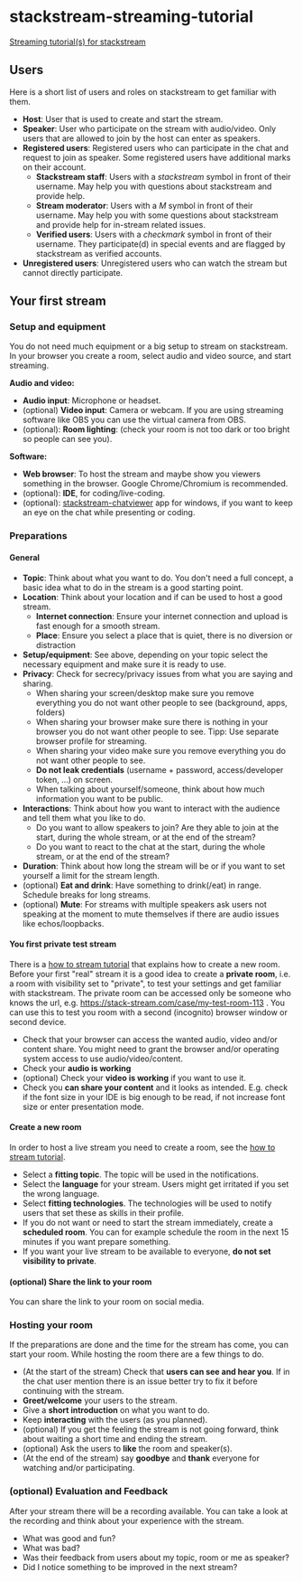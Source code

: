 # stackstream-streaming-tutorial

[Streaming tutorial(s) for stackstream](https://sgohlke.github.io/stackstream-streaming-tutorial/)

## Users
Here is a short list of users and roles on stackstream to get familiar with them.

* **Host**: User that is used to create and start the stream.
* **Speaker**: User who participate on the stream with audio/video. Only users that are allowed to join by the host can enter as speakers. 
* **Registered users**: Registered users who can participate in the chat and request to join as speaker. Some registered users have additional marks on their account.
  * **Stackstream staff**: Users with a *stackstream* symbol in front of their username. May help you with questions about stackstream and provide help.
  * **Stream moderator**: Users with a *M* symbol in front of their username. May help you with some questions about stackstream and provide help for in-stream related issues.
  * **Verified users**: Users with a *checkmark* symbol in front of their username. They participate(d) in special events and are flagged by stackstream as verified accounts.
* **Unregistered users**: Unregistered users who can watch the stream but cannot directly participate.    

## Your first stream
### Setup and equipment

You do not need much equipment or a big setup to stream on stackstream. In your browser you create a room, select audio and video source, and start streaming.

**Audio and video:**
* **Audio input**: Microphone or headset.
* (optional) **Video input**: Camera or webcam. If you are using streaming software like OBS you can use the virtual camera from OBS.
* (optional): **Room lighting**: (check your room is not too dark or too bright so people can see you).

**Software:**
* **Web browser**: To host the stream and maybe show you viewers something in the browser. Google Chrome/Chromium is recommended.
* (optional): **IDE**, for coding/live-coding.
* (optional): [stackstream-chatviewer](https://github.com/sgohlke/stackstream-chatviewer) app for windows, if you want to keep an eye on the chat while presenting or coding.

### Preparations

#### General
* **Topic**: Think about what you want to do. You don't need a full concept, a basic idea what to do in the stream is a good starting point.
* **Location**: Think about your location and if can be used to host a good stream.
  * **Internet connection**: Ensure your internet connection and upload is fast enough for a smooth stream.
  * **Place**: Ensure you select a place that is quiet, there is no diversion or distraction   
* **Setup/equipment**: See above, depending on your topic select the necessary equipment and make sure it is ready to use.
* **Privacy**: Check for secrecy/privacy issues from what you are saying and sharing.
  * When sharing your screen/desktop make sure you remove everything you do not want other people to see (background, apps, folders)
  * When sharing your browser make sure there is nothing in your browser you do not want other people to see. Tipp: Use separate browser profile for streaming.
  * When sharing your video make sure you remove everything you do not want other people to see.
  * **Do not leak credentials** (username + password, access/developer token, ...) on screen.
  * When talking about yourself/someone, think about how much information you want to be public. 
* **Interactions**: Think about how you want to interact with the audience and tell them what you like to do.
  * Do you want to allow speakers to join? Are they able to join at the start, during the whole stream, or at the end of the stream?
  * Do you want to react to the chat at the start, during the whole stream, or at the end of the stream?
* **Duration**: Think about how long the stream will be or if you want to set yourself a limit for the stream length.
* (optional) **Eat and drink**: Have something to drink(/eat) in range. Schedule breaks for long streams.
* (optional) **Mute**: For streams with multiple speakers ask users not speaking at the moment to mute themselves if there are audio issues like echos/loopbacks.

#### You first private test stream

There is a [how to stream tutorial](https://matched.io/how-to-livestream-on-stackstream/) that explains how to create a new room. Before your first "real" stream it is a good idea to create a **private room**, i.e. a room with visibility set to "private", to test your settings and get familiar with stackstream. The private room can be accessed only be someone who knows the url, e.g. https://stack-stream.com/case/my-test-room-113 . You can use this to test you room with a second (incognito) browser window or second device.
* Check that your browser can access the wanted audio, video and/or content share. You might need to grant the browser and/or operating system access to use audio/video/content.  
* Check your **audio is working**
* (optional) Check your **video is working** if you want to use it.
* Check you **can share your content** and it looks as intended. E.g. check if the font size in your IDE is big enough to be read, if not increase font size or enter presentation mode.

#### Create a new room

In order to host a live stream you need to create a room, see the [how to stream tutorial](https://matched.io/how-to-livestream-on-stackstream/). 
* Select a **fitting topic**. The topic will be used in the notifications. 
* Select the **language** for your stream. Users might get irritated if you set the wrong language.
* Select **fitting technologies**. The technologies will be used to notify users that set these as skills in their profile.
* If you do not want or need to start the stream immediately, create a **scheduled room**. You can for example schedule the room in the next 15 minutes if you want prepare something.
* If you want your live stream to be available to everyone, **do not set visibility to private**.

#### (optional) Share the link to your room
You can share the link to your room on social media.

### Hosting your room
If the preparations are done and the time for the stream has come, you can start your room. While hosting the room there are a few things to do.
* (At the start of the stream) Check that **users can see and hear you**. If in the chat user mention there is an issue better try to fix it before continuing with the stream.
* **Greet/welcome** your users to the stream.
* Give a **short introduction** on what you want to do.
* Keep **interacting** with the users (as you planned).
* (optional) If you get the feeling the stream is not going forward, think about waiting a short time and ending the stream.
* (optional) Ask the users to **like** the room and speaker(s).
* (At the end of the stream) say **goodbye** and **thank** everyone for watching and/or participating.

### (optional) Evaluation and Feedback
After your stream there will be a recording available. You can take a look at the recording and think about your experience with the stream.
* What was good and fun?
* What was bad?
* Was their feedback from users about my topic, room or me as speaker?
* Did I notice something to be improved in the next stream?   
